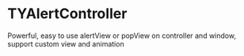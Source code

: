 # TYAlertController
Powerful, easy to use alertView or popView on controller and window, support custom view and animation

